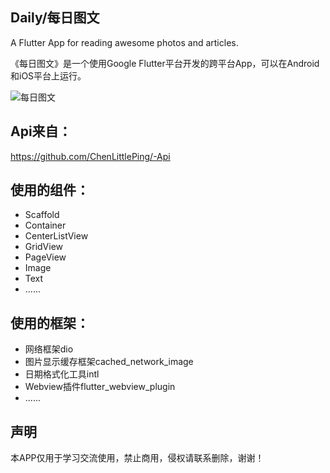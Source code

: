 ## Daily/每日图文

A Flutter App for reading awesome photos and articles.

《每日图文》是一个使用Google Flutter平台开发的跨平台App，可以在Android和iOS平台上运行。

![每日图文](https://github.com/ChenLittlePing/Daily/blob/master/gif/demo.gif)

## Api来自：

https://github.com/ChenLittlePing/-Api

## 使用的组件：

- Scaffold 
- Container
- CenterListView
- GridView
- PageView
- Image
- Text
- ......

## 使用的框架：

- 网络框架dio
- 图片显示缓存框架cached_network_image
- 日期格式化工具intl
- Webview插件flutter_webview_plugin
- ......

## 声明

本APP仅用于学习交流使用，禁止商用，侵权请联系删除，谢谢！
